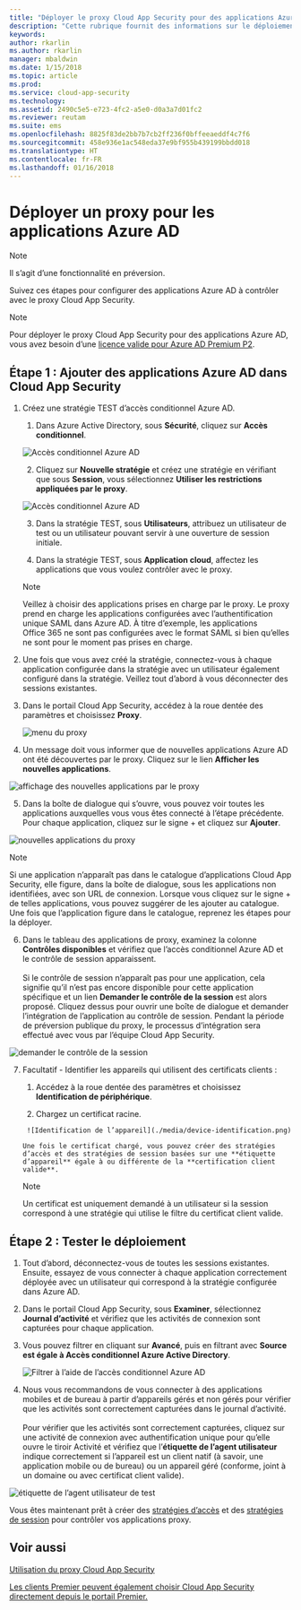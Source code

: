 ```yaml
---
title: "Déployer le proxy Cloud App Security pour des applications Azure AD | Microsoft Docs"
description: "Cette rubrique fournit des informations sur le déploiement du proxy Microsoft Cloud App Security pour les applications Azure AD."
keywords: 
author: rkarlin
ms.author: rkarlin
manager: mbaldwin
ms.date: 1/15/2018
ms.topic: article
ms.prod: 
ms.service: cloud-app-security
ms.technology: 
ms.assetid: 2490c5e5-e723-4fc2-a5e0-d0a3a7d01fc2
ms.reviewer: reutam
ms.suite: ems
ms.openlocfilehash: 8825f83de2bb7b7cb2ff236f0bffeeaeddf4c7f6
ms.sourcegitcommit: 458e936e1ac548eda37e9bf955b439199bbdd018
ms.translationtype: HT
ms.contentlocale: fr-FR
ms.lasthandoff: 01/16/2018
---
```

# <a name="deploy-proxy-for-azure-ad-apps"></a>Déployer un proxy pour les applications Azure AD

> [!NOTE]
> Il s’agit d’une fonctionnalité en préversion.

Suivez ces étapes pour configurer des applications Azure AD à contrôler avec le proxy Cloud App Security.

> [!NOTE]
> Pour déployer le proxy Cloud App Security pour des applications Azure AD, vous avez besoin d’une [licence valide pour Azure AD Premium P2](https://docs.microsoft.com/azure/active-directory/license-users-groups).

## <a name="step-1-add-azure-ad-apps-in-cloud-app-security"></a>Étape 1 : Ajouter des applications Azure AD dans Cloud App Security  

1. Créez une stratégie TEST d’accès conditionnel Azure AD.

    1. Dans Azure Active Directory, sous **Sécurité**, cliquez sur **Accès conditionnel**.

     ![Accès conditionnel Azure AD](./media/aad-conditional-access.png)

    2. Cliquez sur **Nouvelle stratégie** et créez une stratégie en vérifiant que sous **Session**, vous sélectionnez **Utiliser les restrictions appliquées par le proxy**.

     ![Accès conditionnel Azure AD](./media/proxy-deploy-restrictions-aad.png)

    3. Dans la stratégie TEST, sous **Utilisateurs**, attribuez un utilisateur de test ou un utilisateur pouvant servir à une ouverture de session initiale.
    
    4. Dans la stratégie TEST, sous **Application cloud**, affectez les applications que vous voulez contrôler avec le proxy. 

     > [!NOTE]
     >Veillez à choisir des applications prises en charge par le proxy. Le proxy prend en charge les applications configurées avec l’authentification unique SAML dans Azure AD. À titre d’exemple, les applications Office 365 ne sont pas configurées avec le format SAML si bien qu’elles ne sont pour le moment pas prises en charge.


2.  Une fois que vous avez créé la stratégie, connectez-vous à chaque application configurée dans la stratégie avec un utilisateur également configuré dans la stratégie. Veillez tout d’abord à vous déconnecter des sessions existantes.

3.  Dans le portail Cloud App Security, accédez à la roue dentée des paramètres et choisissez **Proxy**. 
    
      ![menu du proxy](./media/proxy-menu.png)

4.  Un message doit vous informer que de nouvelles applications Azure AD ont été découvertes par le proxy. Cliquez sur le lien **Afficher les nouvelles applications**.

 ![affichage des nouvelles applications par le proxy](./media/proxy-view-new-apps.png)

5.  Dans la boîte de dialogue qui s’ouvre, vous pouvez voir toutes les applications auxquelles vous vous êtes connecté à l’étape précédente. Pour chaque application, cliquez sur le signe + et cliquez sur **Ajouter**.

 ![nouvelles applications du proxy](./media/proxy-new-app.png)

 > [!NOTE]
 > Si une application n’apparaît pas dans le catalogue d’applications Cloud App Security, elle figure, dans la boîte de dialogue, sous les applications non identifiées, avec son URL de connexion. Lorsque vous cliquez sur le signe + de telles applications, vous pouvez suggérer de les ajouter au catalogue. Une fois que l’application figure dans le catalogue, reprenez les étapes pour la déployer. 

6.  Dans le tableau des applications de proxy, examinez la colonne **Contrôles disponibles** et vérifiez que l’accès conditionnel Azure AD et le contrôle de session apparaissent. <br></br>Si le contrôle de session n’apparaît pas pour une application, cela signifie qu’il n’est pas encore disponible pour cette application spécifique et un lien **Demander le contrôle de la session** est alors proposé. Cliquez dessus pour ouvrir une boîte de dialogue et demander l’intégration de l’application au contrôle de session. Pendant la période de préversion publique du proxy, le processus d’intégration sera effectué avec vous par l’équipe Cloud App Security.
  
 ![demander le contrôle de la session](./media/request-session-control.png)

7. Facultatif - Identifier les appareils qui utilisent des certificats clients :

      1. Accédez à la roue dentée des paramètres et choisissez **Identification de périphérique**.

      2. Chargez un certificat racine.

        ![Identification de l’appareil](./media/device-identification.png)
 
       Une fois le certificat chargé, vous pouvez créer des stratégies d’accès et des stratégies de session basées sur une **étiquette d’appareil** égale à ou différente de la **certification client valide**.
 
      > [!NOTE]
      >Un certificat est uniquement demandé à un utilisateur si la session correspond à une stratégie qui utilise le filtre du certificat client valide. 

## <a name="step-2-test-the-deployment"></a>Étape 2 : Tester le déploiement

1. Tout d’abord, déconnectez-vous de toutes les sessions existantes. Ensuite, essayez de vous connecter à chaque application correctement déployée avec un utilisateur qui correspond à la stratégie configurée dans Azure AD. 

2.  Dans le portail Cloud App Security, sous **Examiner**, sélectionnez **Journal d’activité** et vérifiez que les activités de connexion sont capturées pour chaque application.

3.  Vous pouvez filtrer en cliquant sur **Avancé**, puis en filtrant avec **Source est égale à Accès conditionnel Azure Active Directory**.

     ![Filtrer à l’aide de l’accès conditionnel Azure AD](./media/sso-logon.png)

3. Nous vous recommandons de vous connecter à des applications mobiles et de bureau à partir d’appareils gérés et non gérés pour vérifier que les activités sont correctement capturées dans le journal d’activité.<br></br>
Pour vérifier que les activités sont correctement capturées, cliquez sur une activité de connexion avec authentification unique pour qu’elle ouvre le tiroir Activité et vérifiez que l’**étiquette de l’agent utilisateur** indique correctement si l’appareil est un client natif (à savoir, une application mobile ou de bureau) ou un appareil géré (conforme, joint à un domaine ou avec certificat client valide).
 
 ![étiquette de l’agent utilisateur de test](./media/domain-joined.png)


Vous êtes maintenant prêt à créer des [stratégies d’accès](access-policy-aad.md) et des [stratégies de session](session-policy-aad.md) pour contrôler vos applications proxy.



## <a name="see-also"></a>Voir aussi  
[Utilisation du proxy Cloud App Security](proxy-intro-aad.md)   

[Les clients Premier peuvent également choisir Cloud App Security directement depuis le portail Premier.](https://premier.microsoft.com/)  
  